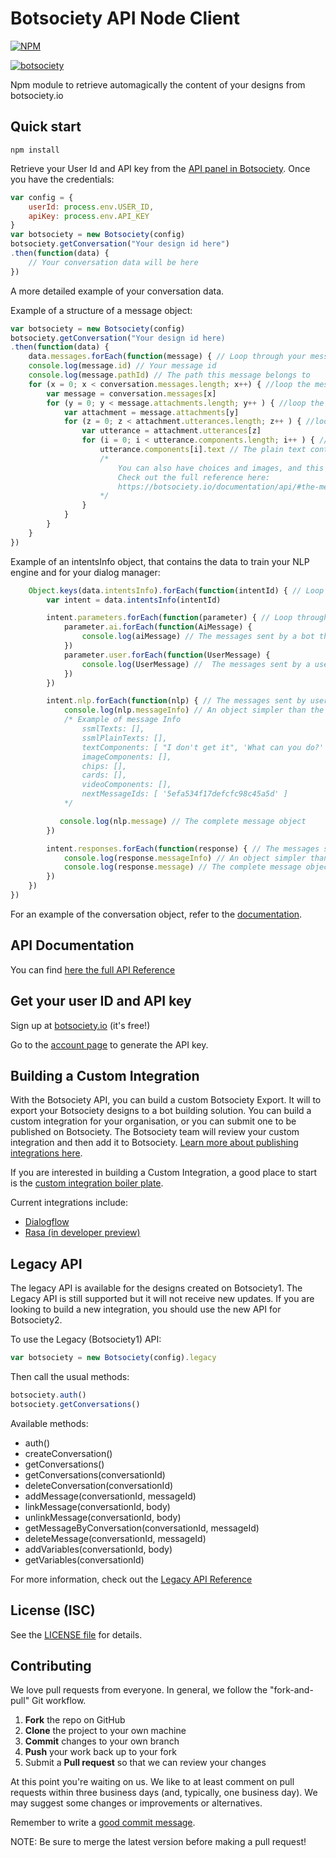# Botsociety API Node Client

[![NPM](https://nodei.co/npm/botsociety.png)](https://nodei.co/npm/botsociety/)

[![botsociety](https://circleci.com/gh/botsociety/botsociety-node-client.svg?style=svg)](https://circleci.com/gh/botsociety/botsociety-node-client)

Npm module to retrieve automagically the content of your designs from botsociety.io

## Quick start

```terminal
npm install
```

Retrieve your User Id and API key from the <a target="_blank" href="https://app.botsociety.io/#/account/api">API panel in Botsociety</a>.
Once you have the credentials:

```javascript
var config = {
    userId: process.env.USER_ID,
    apiKey: process.env.API_KEY
}
var botsociety = new Botsociety(config)
botsociety.getConversation("Your design id here")
.then(function(data) {
    // Your conversation data will be here
})
```

A more detailed example of your conversation data.

Example of a structure of a message object:

```javascript
var botsociety = new Botsociety(config)
botsociety.getConversation("Your design id here)
.then(function(data) {
    data.messages.forEach(function(message) { // Loop through your messages
    console.log(message.id) // Your message id
    console.log(message.pathId) // The path this message belongs to
    for (x = 0; x < conversation.messages.length; x++) { //loop the messages
        var message = conversation.messages[x]
        for (y = 0; y < message.attachments.length; y++ ) { //loop the attachments
            var attachment = message.attachments[y]
            for (z = 0; z < attachment.utterances.length; z++ ) { //loop the utterances
                var utterance = attachment.utterances[z]
                for (i = 0; i < utterance.components.length; i++ ) { //loop the components
                    utterance.components[i].text // The plain text content of your message
                    /*
                        You can also have choices and images, and this object may be more complex due to that.
                        Check out the full reference here:
                        https://botsociety.io/documentation/api/#the-message-object
                    */
                }
            }
        }
    }
})
```

Example of an intentsInfo object, that contains the data to train your NLP engine and for your dialog manager:

```javascript
    Object.keys(data.intentsInfo).forEach(function(intentId) { // Loop through the intents
        var intent = data.intentsInfo(intentId)

        intent.parameters.forEach(function(parameter) { // Loop through the messages assigned to this intent
            parameter.ai.forEach(function(AiMessage) {
                console.log(aiMessage) // The messages sent by a bot that have this intent assigned
            })
            parameter.user.forEach(function(UserMessage) {
                console.log(UserMessage) //  The messages sent by a user that have this intent assigned
            })
        })

        intent.nlp.forEach(function(nlp) { // The messages sent by users in order to trigger this intent
            console.log(nlp.messageInfo) // An object simpler than the message object, where you can retrieve your message text content
            /* Example of message Info
                ssmlTexts: [],
                ssmlPlainTexts: [],
                textComponents: [ "I don't get it", 'What can you do?' ],
                imageComponents: [],
                chips: [],
                cards: [],
                videoComponents: [],
                nextMessageIds: [ '5efa534f17defcfc98c45a5d' ]
            */

           console.log(nlp.message) // The complete message object
        })

        intent.responses.forEach(function(response) { // The messages sent by bot in response to an intent
            console.log(response.messageInfo) // An object simpler than the message object, where you can retrieve your message text content
            console.log(response.message) // The complete message object
        })
    })
})
```

For an example of the conversation object, refer to the <a target="_blank" href="https://botsociety.io/documentation/api">documentation</a>.

## API Documentation

You can find [here the full API Reference](https://botsociety.io/documentation/api/)

## Get your user ID and API key

Sign up at <a target="_blank" href="https://app.botsociety.io/signup">botsociety.io</a> (it's free!)

Go to the <a target="_blank" href="https://app.botsociety.io/#/account">account page</a> to generate the API key.

## Building a Custom Integration

With the Botsociety API, you can build a custom Botsociety Export. It will to export your Botsociety designs to a bot building solution. You can build a custom integration for your organisation, or you can submit one to be published on Botsociety. The Botsociety team will review your custom integration and then add it to Botsociety. <a href="https://botsociety.io/documentation/custom-integrations" target="_blank">Learn more about publishing integrations here</a>.

If you are interested in building a Custom Integration, a good place to start is the <a target="_blank" href="https://github.com/botsociety/botsociety-integration-js-boilerplate">custom integration boiler plate</a>.

Current integrations include:
- <a target="_blank" href="https://botsociety.io/documentation/build-mode/#exporting-to-dialogflow">Dialogflow</a>
- <a target="_blank" href="https://botsociety.io/documentation/build-mode/#exporting-to-rasa">Rasa (in developer preview)</a>

## Legacy API

The legacy API is available for the designs created on Botsociety1. The Legacy API is still supported but it will not receive new updates. If you are looking to build a new integration, you should use the new API for Botsociety2.

To use the Legacy (Botsociety1) API:

```javascript
var botsociety = new Botsociety(config).legacy
```

Then call the usual methods:

```javascript
botsociety.auth()
botsociety.getConversations()
```
Available methods:
- auth()
- createConversation()
- getConversations()
- getConversations(conversationId)
- deleteConversation(conversationId)
- addMessage(conversationId, messageId)
- linkMessage(conversationId, body)
- unlinkMessage(conversationId, body)
- getMessageByConversation(conversationId, messageId)
- deleteMessage(conversationId, messageId)
- addVariables(conversationId, body)
- getVariables(conversationId)

For more information, check out the <a target="_blank" href="https://api.botsociety.io/">Legacy API Reference</a>

## License (ISC)

See the [LICENSE file](LICENSE) for details.

## Contributing

We love pull requests from everyone.
In general, we follow the "fork-and-pull" Git workflow.

1. **Fork** the repo on GitHub
2. **Clone** the project to your own machine
3. **Commit** changes to your own branch
4. **Push** your work back up to your fork
5. Submit a **Pull request** so that we can review your changes

At this point you're waiting on us. We like to at least comment on pull requests
within three business days (and, typically, one business day). We may suggest
some changes or improvements or alternatives.

Remember to write a [good commit message][commit].

[commit]: http://tbaggery.com/2008/04/19/a-note-about-git-commit-messages.html

NOTE: Be sure to merge the latest version before making a pull request!
